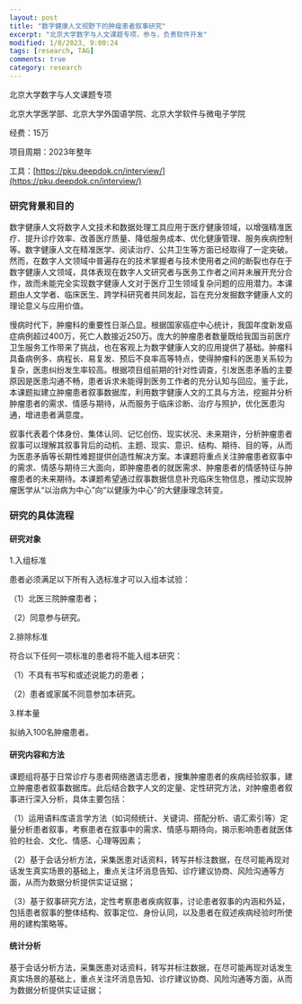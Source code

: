 ```yaml
---
layout: post
title: "数字健康人文视野下的肿瘤患者叙事研究"
excerpt: "北京大学数字与人文课题专项，参与，负责软件开发"
modified: 1/8/2023, 9:00:24
tags: [research, TAG]
comments: true
category: research
---
```




北京大学数字与人文课题专项

北京大学医学部、北京大学外国语学院、北京大学软件与微电子学院

经费：15万

项目周期：2023年整年

工具：[https://pku.deepdok.cn/interview/](https://pku.deepdok.cn/interview/)

### 研究背景和目的

数字健康人文将数字人文技术和数据处理工具应用于医疗健康领域，以增强精准医疗、提升诊疗效率、改善医疗质量、降低服务成本、优化健康管理、服务疾病控制等。数字健康人文在精准医学、阅读治疗、公共卫生等方面已经取得了一定突破。然而，在数字人文领域中普遍存在的技术掌握者与技术使用者之间的断裂也存在于数字健康人文领域，具体表现在数字人文研究者与医务工作者之间并未展开充分合作，故而未能完全实现数字健康人文对于医疗卫生领域复杂问题的应用潜力。本课题由人文学者、临床医生、跨学科研究者共同发起，旨在充分发掘数字健康人文的理论意义与应用价值。

慢病时代下，肿瘤科的重要性日渐凸显。根据国家癌症中心统计，我国年度新发癌症病例超过400万，死亡人数接近250万。庞大的肿瘤患者数量既给我国当前医疗卫生服务工作带来了挑战，也在客观上为数字健康人文的应用提供了基础。肿瘤科具备病例多、病程长、易复发、预后不良率高等特点，使得肿瘤科的医患关系较为复杂，医患纠纷发生率较高。根据项目组前期的针对性调查，引发医患矛盾的主要原因是医患沟通不畅，患者诉求未能得到医务工作者的充分认知与回应。鉴于此，本课题拟建立肿瘤患者叙事数据库，利用数字健康人文的工具与方法，挖掘并分析肿瘤患者的需求、情感与期待，从而服务于临床诊断、治疗与照护，优化医患沟通，增进患者满意度。

叙事代表着个体身份、集体认同、记忆创伤、现实状况、未来期许，分析肿瘤患者叙事可以理解其叙事背后的动机、主题、现实、意识、结构、期待、目的等，从而为医患矛盾等长期性难题提供创造性解决方案。本课题将重点关注肿瘤患者叙事中的需求、情感与期待三大面向，即肿瘤患者的就医需求、肿瘤患者的情感特征与肿瘤患者的未来期待。本课题希望通过叙事数据信息补充临床生物信息，推动实现肿瘤医学从“以治病为中心”向“以健康为中心”的大健康理念转变。



### 研究的具体流程

#### 研究对象

1.入组标准

患者必须满足以下所有入选标准才可以入组本试验：

（1）北医三院肿瘤患者；

（2）同意参与研究。

2.排除标准

符合以下任何一项标准的患者将不能入组本研究：

（1）不具有书写和或述说能力的患者；

（2）患者或家属不同意参加本研究。

3.样本量

拟纳入100名肿瘤患者。

#### 研究内容和方法

课题组将基于日常诊疗与患者网络邀请志愿者，搜集肿瘤患者的疾病经验叙事，建立肿瘤患者叙事数据库。此后结合数字人文的定量、定性研究方法，对肿瘤患者叙事进行深入分析，具体主要包括：

（1）运用语料库语言学方法（如词频统计、关键词、搭配分析、语汇索引等）定量分析患者叙事，考察患者在叙事中的需求、情感与期待向，揭示影响患者就医体验的社会、文化、情感、心理等因素；

（2）基于会话分析方法，采集医患对话资料，转写并标注数据，在尽可能再现对话发生真实场景的基础上，重点关注坏消息告知、诊疗建议协商、风险沟通等方面，从而为数据分析提供实证证据；

（3）基于叙事研究方法，定性考察患者疾病叙事，讨论患者叙事的内涵和外延，包括患者叙事的整体结构、叙事定位、身份认同，以及患者在叙述疾病经验时所使用的建构策略等。

#### 统计分析

基于会话分析方法，采集医患对话资料，转写并标注数据，在尽可能再现对话发生真实场景的基础上，重点关注坏消息告知、诊疗建议协商、风险沟通等方面，从而为数据分析提供实证证据；
